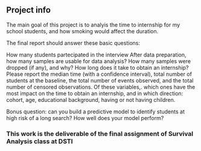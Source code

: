 #

## Project info

The main goal of this project is to analyis the time to internship for my school students, and how smoking would affect the duration.

The final report should answer these basic questions:

How many students partecipated in the interview
After data preparation, how many samples are usable for data analysis? How many samples were dropped (if any), and why?
How long does it take to obtain an internship?
Please report the median time (with a confidence interval), total number of students at the baseline, the total number of events observed, and the total number of censored observations.
Of these variables,. which ones have the most impact on the time to obtain an internship, and in which direction: cohort, age, educational background, having or not having children.

Bonus question: can you build a predictive model to identify students at high risk of a long search? How well does your model perform?


### This work is the deliverable of the final assignment of Survival Analysis class at DSTI

